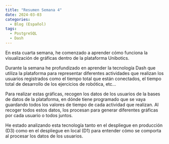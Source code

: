 ```yaml
---
title: "Resumen Semana 4"
date: 2024-03-03
categories:
  - Blog (Español)
tags:
  - PostgreSQL
  - Dash
---
```


En esta cuarta semana, he comenzado a aprender cómo funciona la visualización de gráficas dentro de la plataforma Unibotics.

Durante la semana he profundizado en aprender la tecnología Dash que utiliza la plataforma para representar diferentes actividades que realizan los usuarios registrados como el tiempo total que están conectados, el tiempo total de desarrollo de los ejercicios de robótica, etc...

Para realizar estas gráficas, recogen los datos de los usuarios de la bases de datos de la plataforma, en dónde tiene programado que se vaya guardando todos los valores de tiempo de cada actividad que realizan. Al recoger todos estos datos, los procesan para generar diferentes gráficas por cada usuario o todos juntos.

He estado analizando esta tecnología tanto en el despliegue en producción (D3) como en el despliegue en local (D1) para entender cómo se comporta al procesar los datos de los usuarios.